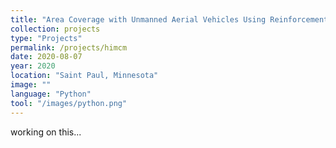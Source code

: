 ```yaml
---
title: "Area Coverage with Unmanned Aerial Vehicles Using Reinforcement Learning "
collection: projects
type: "Projects"
permalink: /projects/himcm
date: 2020-08-07
year: 2020
location: "Saint Paul, Minnesota"
image: ""
language: "Python"
tool: "/images/python.png"
---
```


working on this...

